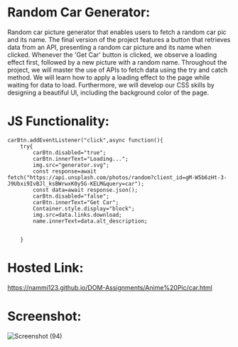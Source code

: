# Random Car Generator:

Random car picture generator that enables users to fetch a random car pic and its name. The final version of the project features a button that retrieves data from an API, presenting a random car picture and its name when clicked. Whenever the 'Get Car' button is clicked, we observe a loading effect first, followed by a new picture with a random name. Throughout the project, we will master the use of APIs to fetch data using the try and catch method. We will learn how to apply a loading effect to the page while waiting for data to load. Furthermore, we will develop our CSS skills by designing a beautiful UI, including the background color of the page.

# JS Functionality:
```
carBtn.addEventListener("click",async function(){
    try{
        carBtn.disabled="true";
        carBtn.innerText="Loading...";
        img.src="generator.svg";
        const response=await fetch("https://api.unsplash.com/photos/random?client_id=gM-W5b6zHt-3-J9Ubxi9IvBJl_ksBWrwxK0y5G-KELM&query=car");
        const data=await response.json();
        carBtn.disabled="false";
        carBtn.innerText="Get Car";
        Container.style.display="block";
        img.src=data.links.download;
        name.innerText=data.alt_description;


    }
```

# Hosted Link:
https://nammi123.github.io/DOM-Assignments/Anime%20Pic/car.html


# Screenshot:
![Screenshot (94)](https://github.com/nammi123/DOM-Assignments/assets/96935962/42c241e2-4c68-4f12-ad57-7642f4edfa1b)
